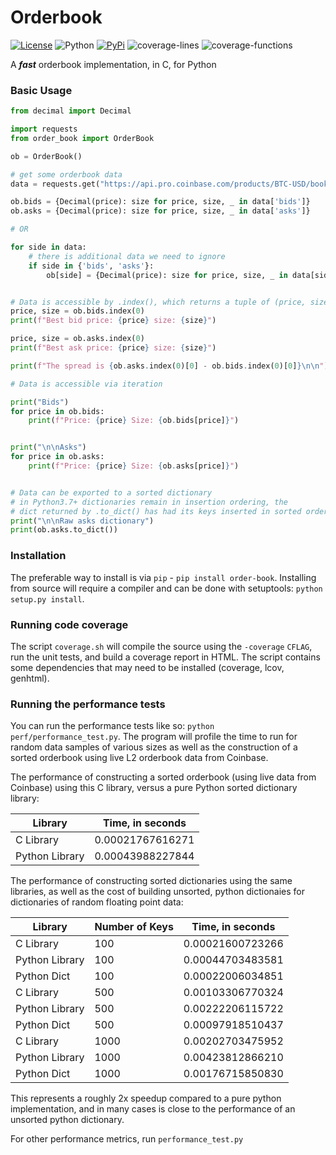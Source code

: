 # Orderbook

[![License](https://img.shields.io/badge/license-GLPv3-blue.svg)](LICENSE)
![Python](https://img.shields.io/badge/Python-3.7+-green.svg)
[![PyPi](https://img.shields.io/badge/PyPi-order--book-brightgreen)](https://pypi.python.org/pypi/order-book)
![coverage-lines](https://img.shields.io/badge/coverage%3A%20lines-84.6%25-blue)
![coverage-functions](https://img.shields.io/badge/coverage%3A%20functions-100%25-blue)


A ***fast*** orderbook implementation, in C, for Python


### Basic Usage

```python
from decimal import Decimal

import requests
from order_book import OrderBook

ob = OrderBook()

# get some orderbook data
data = requests.get("https://api.pro.coinbase.com/products/BTC-USD/book?level=2").json()

ob.bids = {Decimal(price): size for price, size, _ in data['bids']}
ob.asks = {Decimal(price): size for price, size, _ in data['asks']}

# OR

for side in data:
    # there is additional data we need to ignore
    if side in {'bids', 'asks'}:
        ob[side] = {Decimal(price): size for price, size, _ in data[side]}


# Data is accessible by .index(), which returns a tuple of (price, size) at that level in the book
price, size = ob.bids.index(0)
print(f"Best bid price: {price} size: {size}")

price, size = ob.asks.index(0)
print(f"Best ask price: {price} size: {size}")

print(f"The spread is {ob.asks.index(0)[0] - ob.bids.index(0)[0]}\n\n")

# Data is accessible via iteration

print("Bids")
for price in ob.bids:
    print(f"Price: {price} Size: {ob.bids[price]}")


print("\n\nAsks")
for price in ob.asks:
    print(f"Price: {price} Size: {ob.asks[price]}")


# Data can be exported to a sorted dictionary
# in Python3.7+ dictionaries remain in insertion ordering, the
# dict returned by .to_dict() has had its keys inserted in sorted order
print("\n\nRaw asks dictionary")
print(ob.asks.to_dict())

```


### Installation

The preferable way to install is via `pip` - `pip install order-book`. Installing from source will require a compiler and can be done with setuptools: `python setup.py install`. 


### Running code coverage

The script `coverage.sh` will compile the source using the `-coverage` `CFLAG`, run the unit tests, and build a coverage report in HTML. The script contains some dependencies that may need to be installed (coverage, lcov, genhtml).


### Running the performance tests

You can run the performance tests like so: `python perf/performance_test.py`. The program will profile the time to run for random data samples of various sizes as well as the construction of a sorted orderbook using live L2 orderbook data from Coinbase.

The performance of constructing a sorted orderbook (using live data from Coinbase) using this C library, versus a pure Python sorted dictionary library:


| Library        | Time, in seconds |
| ---------------| ---------------- |
| C Library      | 0.00021767616271 |
| Python Library | 0.00043988227844 |

The performance of constructing sorted dictionaries using the same libraries, as well as the cost of building unsorted, python dictionaies for dictionaries of random floating point data:


| Library        | Number of Keys | Time, in seconds |
| -------------- | -------------- | ---------------- |
| C Library      |     100        | 0.00021600723266 |
| Python Library |     100        | 0.00044703483581 |
| Python Dict    |     100        | 0.00022006034851 |
| C Library      |     500        | 0.00103306770324 |
| Python Library |     500        | 0.00222206115722 |
| Python Dict    |     500        | 0.00097918510437 |
| C Library      |     1000       | 0.00202703475952 |
| Python Library |     1000       | 0.00423812866210 |
| Python Dict    |     1000       | 0.00176715850830 |


This represents a roughly 2x speedup compared to a pure python implementation, and in many cases is close to the performance of an unsorted python dictionary.


For other performance metrics, run `performance_test.py`
